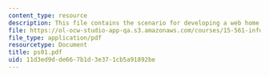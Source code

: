 ```yaml
---
content_type: resource
description: This file contains the scenario for developing a web home page.
file: https://ol-ocw-studio-app-qa.s3.amazonaws.com/courses/15-561-information-technology-essentials-spring-2005/11d3ed9dde667b1d3e371cb5a91892be_ps01.pdf
file_type: application/pdf
resourcetype: Document
title: ps01.pdf
uid: 11d3ed9d-de66-7b1d-3e37-1cb5a91892be
---
```

